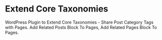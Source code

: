 # Extend Core Taxonomies

WordPress Plugin to Extend Core Taxonomies - Share Post Category Tags with Pages. Add Related Posts Block To Pages, Add Related Pages Block To Pages.
